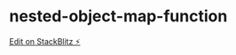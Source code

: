 # nested-object-map-function

[Edit on StackBlitz ⚡️](https://stackblitz.com/edit/nested-object-map-function)